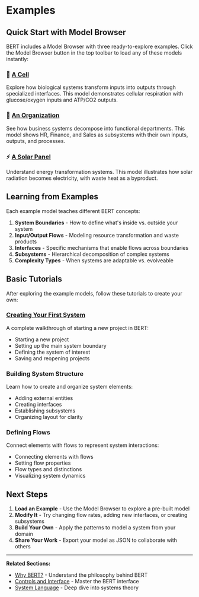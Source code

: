 # Examples

## Quick Start with Model Browser

BERT includes a Model Browser with three ready-to-explore examples. Click the Model Browser button in the top toolbar to load any of these models instantly:

### 🧬 [A Cell](a-cell.md)
Explore how biological systems transform inputs into outputs through specialized interfaces. This model demonstrates cellular respiration with glucose/oxygen inputs and ATP/CO2 outputs.

### 🏢 [An Organization](an-organization.md)  
See how business systems decompose into functional departments. This model shows HR, Finance, and Sales as subsystems with their own inputs, outputs, and processes.

### ⚡ [A Solar Panel](a-solar-panel.md)
Understand energy transformation systems. This model illustrates how solar radiation becomes electricity, with waste heat as a byproduct.

## Learning from Examples

Each example model teaches different BERT concepts:

1. **System Boundaries** - How to define what's inside vs. outside your system
2. **Input/Output Flows** - Modeling resource transformation and waste products  
3. **Interfaces** - Specific mechanisms that enable flows across boundaries
4. **Subsystems** - Hierarchical decomposition of complex systems
5. **Complexity Types** - When systems are adaptable vs. evolveable

## Basic Tutorials

After exploring the example models, follow these tutorials to create your own:

### [Creating Your First System](../creating-your-first-system/)

A complete walkthrough of starting a new project in BERT:
* Starting a new project
* Setting up the main system boundary
* Defining the system of interest
* Saving and reopening projects

### Building System Structure

Learn how to create and organize system elements:
* Adding external entities
* Creating interfaces
* Establishing subsystems
* Organizing layout for clarity

### Defining Flows

Connect elements with flows to represent system interactions:
* Connecting elements with flows
* Setting flow properties
* Flow types and distinctions
* Visualizing system dynamics

## Next Steps

1. **Load an Example** - Use the Model Browser to explore a pre-built model
2. **Modify It** - Try changing flow rates, adding new interfaces, or creating subsystems
3. **Build Your Own** - Apply the patterns to model a system from your domain
4. **Share Your Work** - Export your model as JSON to collaborate with others

---

**Related Sections:**
* [Why BERT?](../why-bert.md) - Understand the philosophy behind BERT
* [Controls and Interface](../controls-and-interface.md) - Master the BERT interface
* [System Language](../../for-researchers/system-language.md) - Deep dive into systems theory
